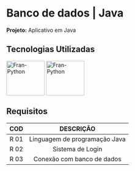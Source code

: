 # Banco de dados | Java
**Projeto:** Aplicativo em Java

## Tecnologias Utilizadas

<div align="left">
  
   <img align="center" alt="Fran-Python" height="90" width="100" src="https://cdn.jsdelivr.net/gh/devicons/devicon/icons/java/java-original-wordmark.svg">
   <img align="center" alt="Fran-Python" height="90" width="100" src="https://cdn.jsdelivr.net/gh/devicons/devicon/icons/mysql/mysql-original-wordmark.svg">
          
</div>

## Requisitos

<div align="left">
  
COD | DESCRIÇÃO |
:--:|:---------:|
R 01 |Linguagem de programação Java |
R 02 |Sistema de Login |
R 03 |Conexão com banco de dados |

</div>

